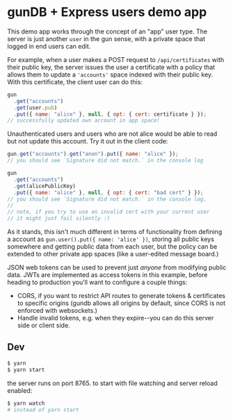 # gunDB + Express users demo app

This demo app works through the concept of an "app" user type. The server is just another `user` in the gun sense, with a private space that logged in end users can edit.

For example, when a user makes a POST request to `/api/certificates` with their public key, the server issues the user a certificate with a policy that allows them to update a `'accounts'` space indexed with their public key. With this certificate, the client user can do this:

```js
gun
  .get("accounts")
  .get(user.pub)
  .put({ name: "alice" }, null, { opt: { cert: certificate } });
// successfully updated own account in app space!
```

Unauthenticated users and users who are not alice would be able to read but not update this account. Try it out in the client code:

```js
gun.get("accounts").get("anon").put({ name: "alice" });
// you should see `Signature did not match.` in the console log

gun
  .get("accounts")
  .get(alicePublicKey)
  .put({ name: "alice" }, null, { opt: { cert: "bad cert" } });
// you should see `Signature did not match.` in the console log.
//
// note, if you try to use an invalid cert with your current user
// it might just fail silently :)
```

As it stands, this isn't much different in terms of functionality from defining a account as `gun.user().put({ name: 'alice' })`, storing all public keys somewhere and getting public data from each user, but the policy can be extended to other private app spaces (like a user-edited message board.)

JSON web tokens can be used to prevent just _anyone_ from modifying public data. JWTs are implemented as access tokens in this example, before heading to production you'll want to configure a couple things:

- CORS, if you want to restrict API routes to generate tokens & certificates to specific origins (gundb allows all origins by default, since CORS is not enforced with websockets.)
- Handle invalid tokens, e.g. when they expire--you can do this server side or client side.

## Dev

```bash
$ yarn
$ yarn start
```

the server runs on port 8765. to start with file watching and server reload enabled:

```bash
$ yarn watch
# instead of yarn start
```

